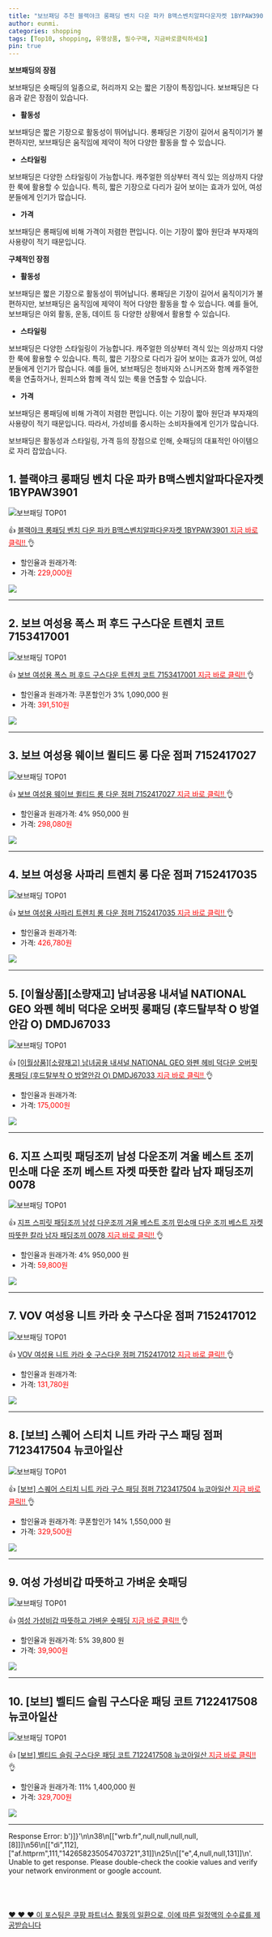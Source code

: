 ```yaml
---
title: "보브패딩 추천 블랙야크 롱패딩 벤치 다운 파카 B맥스벤치알파다운자켓 1BYPAW3901 비교 장점 구매시 주의사항"
author: eunmi.
categories: shopping
tags: [Top10, shopping, 유행상품, 필수구매, 지금바로클릭하세요]
pin: true
---
```

**보브패딩의 장점**

보브패딩은 숏패딩의 일종으로, 허리까지 오는 짧은 기장이 특징입니다. 보브패딩은 다음과 같은 장점이 있습니다.

* **활동성**

보브패딩은 짧은 기장으로 활동성이 뛰어납니다. 롱패딩은 기장이 길어서 움직이기가 불편하지만, 보브패딩은 움직임에 제약이 적어 다양한 활동을 할 수 있습니다.

* **스타일링**

보브패딩은 다양한 스타일링이 가능합니다. 캐주얼한 의상부터 격식 있는 의상까지 다양한 룩에 활용할 수 있습니다. 특히, 짧은 기장으로 다리가 길어 보이는 효과가 있어, 여성분들에게 인기가 많습니다.

* **가격**

보브패딩은 롱패딩에 비해 가격이 저렴한 편입니다. 이는 기장이 짧아 원단과 부자재의 사용량이 적기 때문입니다.

**구체적인 장점**

* **활동성**

보브패딩은 짧은 기장으로 활동성이 뛰어납니다. 롱패딩은 기장이 길어서 움직이기가 불편하지만, 보브패딩은 움직임에 제약이 적어 다양한 활동을 할 수 있습니다. 예를 들어, 보브패딩은 야외 활동, 운동, 데이트 등 다양한 상황에서 활용할 수 있습니다.

* **스타일링**

보브패딩은 다양한 스타일링이 가능합니다. 캐주얼한 의상부터 격식 있는 의상까지 다양한 룩에 활용할 수 있습니다. 특히, 짧은 기장으로 다리가 길어 보이는 효과가 있어, 여성분들에게 인기가 많습니다. 예를 들어, 보브패딩은 청바지와 스니커즈와 함께 캐주얼한 룩을 연출하거나, 원피스와 함께 격식 있는 룩을 연출할 수 있습니다.

* **가격**

보브패딩은 롱패딩에 비해 가격이 저렴한 편입니다. 이는 기장이 짧아 원단과 부자재의 사용량이 적기 때문입니다. 따라서, 가성비를 중시하는 소비자들에게 인기가 많습니다.

보브패딩은 활동성과 스타일링, 가격 등의 장점으로 인해, 숏패딩의 대표적인 아이템으로 자리 잡았습니다.

   

## 1. 블랙야크 롱패딩 벤치 다운 파카 B맥스벤치알파다운자켓 1BYPAW3901

![보브패딩 TOP01](https://thumbnail8.coupangcdn.com/thumbnails/remote/230x230ex/image/vendor_inventory/657e/f754de5c61a3c85c81e364fe752833a26b05def75c14b159467c2f4ca492.jpg)


👍 [블랙야크 롱패딩 벤치 다운 파카 B맥스벤치알파다운자켓 1BYPAW3901 <font color=red> 지금 바로 클릭!! </font> ](https://link.coupang.com/re/AFFSDP?lptag=AF3617701&subid=GithubCoopas&pageKey=6914246021&traceid=V0-153&itemId=16823590204&vendorItemId=83232111254) 👌 


- 할인율과 원래가격: 
- 가격: <span style='color:red'>229,000원</span>

[![](/discount_price.png)](https://link.coupang.com/re/AFFSDP?lptag=AF3617701&subid=GithubCoopas&pageKey=6914246021&traceid=V0-153&itemId=16823590204&vendorItemId=83232111254)

---


   

## 2. 보브 여성용 폭스 퍼 후드 구스다운 트렌치 코트 7153417001

![보브패딩 TOP01](https://thumbnail6.coupangcdn.com/thumbnails/remote/230x230ex/image/retail/images/2023/09/11/10/5/5f9955e9-ade4-4268-a0a8-24a7d2aa1182.jpg)


👍 [보브 여성용 폭스 퍼 후드 구스다운 트렌치 코트 7153417001 <font color=red> 지금 바로 클릭!! </font> ](https://link.coupang.com/re/AFFSDP?lptag=AF3617701&subid=GithubCoopas&pageKey=7577835626&traceid=V0-153&itemId=20051496809&vendorItemId=87147715838) 👌 


- 할인율과 원래가격: 쿠폰할인가 3%  1,090,000   원
- 가격: <span style='color:red'>391,510원</span>

[![](/discount_price.png)](https://link.coupang.com/re/AFFSDP?lptag=AF3617701&subid=GithubCoopas&pageKey=7577835626&traceid=V0-153&itemId=20051496809&vendorItemId=87147715838)

---


   

## 3. 보브 여성용 웨이브 퀼티드 롱 다운 점퍼 7152417027

![보브패딩 TOP01](https://thumbnail9.coupangcdn.com/thumbnails/remote/230x230ex/image/retail/images/2022/11/24/10/4/8866bb11-ccdb-4964-9d31-ba5a406084ad.jpg)


👍 [보브 여성용 웨이브 퀼티드 롱 다운 점퍼 7152417027 <font color=red> 지금 바로 클릭!! </font> ](https://link.coupang.com/re/AFFSDP?lptag=AF3617701&subid=GithubCoopas&pageKey=6944465703&traceid=V0-153&itemId=16851190353&vendorItemId=84030168932) 👌 


- 할인율과 원래가격: 4%  950,000   원
- 가격: <span style='color:red'>298,080원</span>

[![](/discount_price.png)](https://link.coupang.com/re/AFFSDP?lptag=AF3617701&subid=GithubCoopas&pageKey=6944465703&traceid=V0-153&itemId=16851190353&vendorItemId=84030168932)

---


   

## 4. 보브 여성용 사파리 트렌치 롱 다운 점퍼 7152417035

![보브패딩 TOP01](https://thumbnail6.coupangcdn.com/thumbnails/remote/230x230ex/image/retail/images/2022/11/24/10/2/4036f197-169d-47d1-a74c-ea355a22d72b.jpg)


👍 [보브 여성용 사파리 트렌치 롱 다운 점퍼 7152417035 <font color=red> 지금 바로 클릭!! </font> ](https://link.coupang.com/re/AFFSDP?lptag=AF3617701&subid=GithubCoopas&pageKey=6944465716&traceid=V0-153&itemId=16851190437&vendorItemId=84030169019) 👌 


- 할인율과 원래가격: 
- 가격: <span style='color:red'>426,780원</span>

[![](/discount_price.png)](https://link.coupang.com/re/AFFSDP?lptag=AF3617701&subid=GithubCoopas&pageKey=6944465716&traceid=V0-153&itemId=16851190437&vendorItemId=84030169019)

---


   

## 5. [이월상품][소량재고] 남녀공용 내셔널 NATIONAL GEO 와펜 헤비 덕다운 오버핏 롱패딩 (후드탈부착 O 방열안감 O) DMDJ67033

![보브패딩 TOP01](https://thumbnail9.coupangcdn.com/thumbnails/remote/230x230ex/image/vendor_inventory/7a04/6ce15c82691a9d2a415ce3e6e48e12eb509a89f151c34be981cebe46a072.png)


👍 [[이월상품][소량재고] 남녀공용 내셔널 NATIONAL GEO 와펜 헤비 덕다운 오버핏 롱패딩 (후드탈부착 O 방열안감 O) DMDJ67033 <font color=red> 지금 바로 클릭!! </font> ](https://link.coupang.com/re/AFFSDP?lptag=AF3617701&subid=GithubCoopas&pageKey=7652396004&traceid=V0-153&itemId=20364755523&vendorItemId=87448681605) 👌 


- 할인율과 원래가격: 
- 가격: <span style='color:red'>175,000원</span>

[![](/discount_price.png)](https://link.coupang.com/re/AFFSDP?lptag=AF3617701&subid=GithubCoopas&pageKey=7652396004&traceid=V0-153&itemId=20364755523&vendorItemId=87448681605)

---


   

## 6. 지프 스피릿 패딩조끼 남성 다운조끼 겨울 베스트 조끼 민소매 다운 조끼 베스트 자켓 따뜻한 칼라 남자 패딩조끼 0078

![보브패딩 TOP01](https://thumbnail8.coupangcdn.com/thumbnails/remote/230x230ex/image/vendor_inventory/edf8/417ac3866d01de81f633f968ec4a058209fdecf90129dd2f54e053a258b4.jpg)


👍 [지프 스피릿 패딩조끼 남성 다운조끼 겨울 베스트 조끼 민소매 다운 조끼 베스트 자켓 따뜻한 칼라 남자 패딩조끼 0078 <font color=red> 지금 바로 클릭!! </font> ](https://link.coupang.com/re/AFFSDP?lptag=AF3617701&subid=GithubCoopas&pageKey=6919706416&traceid=V0-153&itemId=16705200495&vendorItemId=83887667901) 👌 


- 할인율과 원래가격: 4%  950,000   원
- 가격: <span style='color:red'>59,800원</span>

[![](/discount_price.png)](https://link.coupang.com/re/AFFSDP?lptag=AF3617701&subid=GithubCoopas&pageKey=6919706416&traceid=V0-153&itemId=16705200495&vendorItemId=83887667901)

---


   

## 7. VOV 여성용 니트 카라 숏 구스다운 점퍼 7152417012

![보브패딩 TOP01](https://thumbnail9.coupangcdn.com/thumbnails/remote/230x230ex/image/retail/images/2022/09/23/11/7/1a6b0a0f-dbaa-4f19-9686-24fd03ac0ab6.jpg)


👍 [VOV 여성용 니트 카라 숏 구스다운 점퍼 7152417012 <font color=red> 지금 바로 클릭!! </font> ](https://link.coupang.com/re/AFFSDP?lptag=AF3617701&subid=GithubCoopas&pageKey=6795332031&traceid=V0-153&itemId=16021788632&vendorItemId=83226182880) 👌 


- 할인율과 원래가격: 
- 가격: <span style='color:red'>131,780원</span>

[![](/discount_price.png)](https://link.coupang.com/re/AFFSDP?lptag=AF3617701&subid=GithubCoopas&pageKey=6795332031&traceid=V0-153&itemId=16021788632&vendorItemId=83226182880)

---


   

## 8. [보브] 스퀘어 스티치 니트 카라 구스 패딩 점퍼 7123417504 뉴코아일산

![보브패딩 TOP01](https://thumbnail10.coupangcdn.com/thumbnails/remote/230x230ex/image/vendor_inventory/fc8c/07ebba812b2f4602614f4a4cb3e2a10f80c2371bdf2693ca82f8cd504794.jpg)


👍 [[보브] 스퀘어 스티치 니트 카라 구스 패딩 점퍼 7123417504 뉴코아일산 <font color=red> 지금 바로 클릭!! </font> ](https://link.coupang.com/re/AFFSDP?lptag=AF3617701&subid=GithubCoopas&pageKey=7571323711&traceid=V0-153&itemId=19968159097&vendorItemId=87066728692) 👌 


- 할인율과 원래가격: 쿠폰할인가 14%  1,550,000   원
- 가격: <span style='color:red'>329,500원</span>

[![](/discount_price.png)](https://link.coupang.com/re/AFFSDP?lptag=AF3617701&subid=GithubCoopas&pageKey=7571323711&traceid=V0-153&itemId=19968159097&vendorItemId=87066728692)

---


   

## 9. 여성 가성비갑 따뜻하고 가벼운 숏패딩

![보브패딩 TOP01](https://thumbnail7.coupangcdn.com/thumbnails/remote/230x230ex/image/vendor_inventory/807a/559970003f74d4c244eab65bebea42b1139ad46df8042ffc8fd93e49e4c7.jpg)


👍 [여성 가성비갑 따뜻하고 가벼운 숏패딩 <font color=red> 지금 바로 클릭!! </font> ](https://link.coupang.com/re/AFFSDP?lptag=AF3617701&subid=GithubCoopas&pageKey=7636791663&traceid=V0-153&itemId=20280647758&vendorItemId=87367277943) 👌 


- 할인율과 원래가격: 5%  39,800   원
- 가격: <span style='color:red'>39,900원</span>

[![](/discount_price.png)](https://link.coupang.com/re/AFFSDP?lptag=AF3617701&subid=GithubCoopas&pageKey=7636791663&traceid=V0-153&itemId=20280647758&vendorItemId=87367277943)

---


   

## 10. [보브] 벨티드 슬림 구스다운 패딩 코트 7122417508 뉴코아일산

![보브패딩 TOP01](https://thumbnail8.coupangcdn.com/thumbnails/remote/230x230ex/image/vendor_inventory/34cb/93bc87f3224e50436eebd8ad32672f99b0e5123b9785f657245edf6cffc3.jpg)


👍 [[보브] 벨티드 슬림 구스다운 패딩 코트 7122417508 뉴코아일산 <font color=red> 지금 바로 클릭!! </font> ](https://link.coupang.com/re/AFFSDP?lptag=AF3617701&subid=GithubCoopas&pageKey=6847025409&traceid=V0-153&itemId=16298501638&vendorItemId=83490848656) 👌 


- 할인율과 원래가격: 11%  1,400,000   원
- 가격: <span style='color:red'>329,700원</span>

[![](/discount_price.png)](https://link.coupang.com/re/AFFSDP?lptag=AF3617701&subid=GithubCoopas&pageKey=6847025409&traceid=V0-153&itemId=16298501638&vendorItemId=83490848656)

---
Response Error: b')]}\'\n\n38\n[["wrb.fr",null,null,null,null,[8]]]\n56\n[["di",112],["af.httprm",111,"142658235054703721",31]]\n25\n[["e",4,null,null,131]]\n'. 
Unable to get response.
Please double-check the cookie values and verify your network environment or google account.<br><br><br><br><br> [ ❤ ❤ ❤ 이 포스팅은 쿠팡 파트너스 활동의 일환으로, 이에 따른 일정액의 수수료를 제공받습니다](https://link.coupang.com/a/bcEFyh)